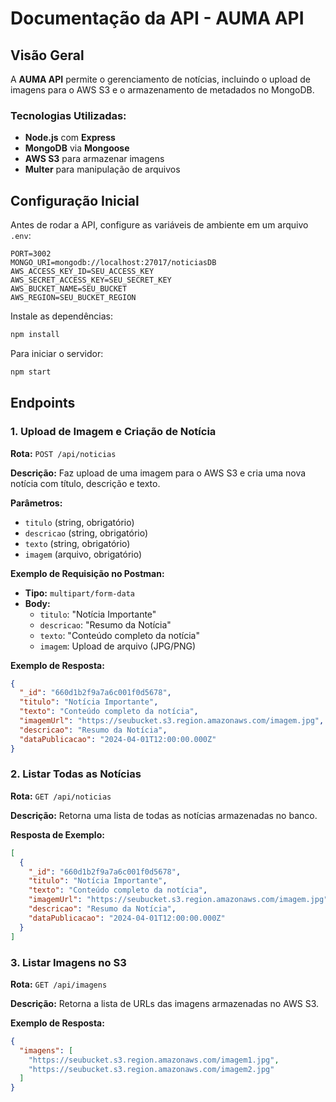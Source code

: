 # Documentação da API - AUMA API

## Visão Geral
A **AUMA API** permite o gerenciamento de notícias, incluindo o upload de imagens para o AWS S3 e o armazenamento de metadados no MongoDB.

### Tecnologias Utilizadas:
- **Node.js** com **Express**
- **MongoDB** via **Mongoose**
- **AWS S3** para armazenar imagens
- **Multer** para manipulação de arquivos

## Configuração Inicial
Antes de rodar a API, configure as variáveis de ambiente em um arquivo `.env`:

```env
PORT=3002
MONGO_URI=mongodb://localhost:27017/noticiasDB
AWS_ACCESS_KEY_ID=SEU_ACCESS_KEY
AWS_SECRET_ACCESS_KEY=SEU_SECRET_KEY
AWS_BUCKET_NAME=SEU_BUCKET
AWS_REGION=SEU_BUCKET_REGION
```

Instale as dependências:
```sh
npm install
```

Para iniciar o servidor:
```sh
npm start
```

## Endpoints

### **1. Upload de Imagem e Criação de Notícia**
**Rota:** `POST /api/noticias`

**Descrição:** Faz upload de uma imagem para o AWS S3 e cria uma nova notícia com título, descrição e texto.

**Parâmetros:**
- `titulo` (string, obrigatório)
- `descricao` (string, obrigatório)
- `texto` (string, obrigatório)
- `imagem` (arquivo, obrigatório)

**Exemplo de Requisição no Postman:**
- **Tipo:** `multipart/form-data`
- **Body:**
  - `titulo`: "Notícia Importante"
  - `descricao`: "Resumo da Notícia"
  - `texto`: "Conteúdo completo da notícia"
  - `imagem`: Upload de arquivo (JPG/PNG)

**Exemplo de Resposta:**
```json
{
  "_id": "660d1b2f9a7a6c001f0d5678",
  "titulo": "Notícia Importante",
  "texto": "Conteúdo completo da notícia",
  "imagemUrl": "https://seubucket.s3.region.amazonaws.com/imagem.jpg",
  "descricao": "Resumo da Notícia",
  "dataPublicacao": "2024-04-01T12:00:00.000Z"
}
```

### **2. Listar Todas as Notícias**
**Rota:** `GET /api/noticias`

**Descrição:** Retorna uma lista de todas as notícias armazenadas no banco.

**Resposta de Exemplo:**
```json
[
  {
    "_id": "660d1b2f9a7a6c001f0d5678",
    "titulo": "Notícia Importante",
    "texto": "Conteúdo completo da notícia",
    "imagemUrl": "https://seubucket.s3.region.amazonaws.com/imagem.jpg",
    "descricao": "Resumo da Notícia",
    "dataPublicacao": "2024-04-01T12:00:00.000Z"
  }
]
```

### **3. Listar Imagens no S3**
**Rota:** `GET /api/imagens`

**Descrição:** Retorna a lista de URLs das imagens armazenadas no AWS S3.

**Exemplo de Resposta:**
```json
{
  "imagens": [
    "https://seubucket.s3.region.amazonaws.com/imagem1.jpg",
    "https://seubucket.s3.region.amazonaws.com/imagem2.jpg"
  ]
}
```


